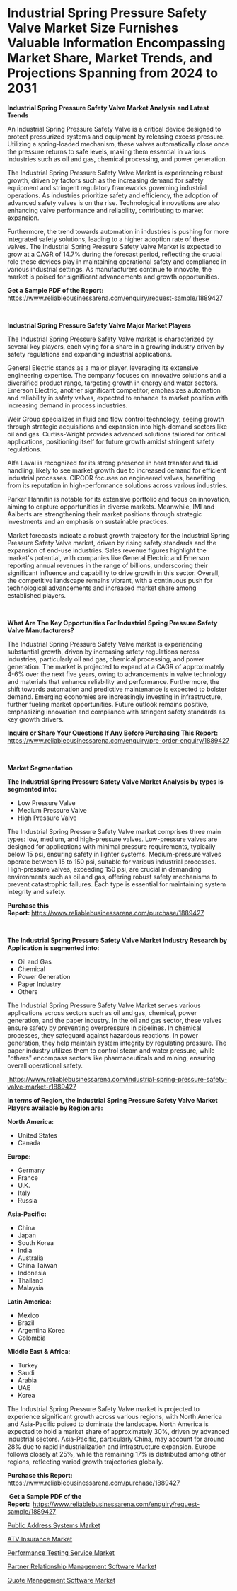 <p><h1>Industrial Spring Pressure Safety Valve Market Size Furnishes Valuable Information Encompassing Market Share, Market Trends, and Projections Spanning from 2024 to 2031</h1></p><p><strong>Industrial Spring Pressure Safety Valve Market Analysis and Latest Trends</strong></p>
<p><p>An Industrial Spring Pressure Safety Valve is a critical device designed to protect pressurized systems and equipment by releasing excess pressure. Utilizing a spring-loaded mechanism, these valves automatically close once the pressure returns to safe levels, making them essential in various industries such as oil and gas, chemical processing, and power generation.</p><p>The Industrial Spring Pressure Safety Valve Market is experiencing robust growth, driven by factors such as the increasing demand for safety equipment and stringent regulatory frameworks governing industrial operations. As industries prioritize safety and efficiency, the adoption of advanced safety valves is on the rise. Technological innovations are also enhancing valve performance and reliability, contributing to market expansion.</p><p>Furthermore, the trend towards automation in industries is pushing for more integrated safety solutions, leading to a higher adoption rate of these valves. The Industrial Spring Pressure Safety Valve Market is expected to grow at a CAGR of 14.7% during the forecast period, reflecting the crucial role these devices play in maintaining operational safety and compliance in various industrial settings. As manufacturers continue to innovate, the market is poised for significant advancements and growth opportunities.</p></p>
<p><strong>Get a Sample PDF of the Report:&nbsp;</strong> <a href="https://www.reliablebusinessarena.com/enquiry/request-sample/1889427?utm_campaign=1551&utm_medium=2&utm_source=Github&utm_content=ia&utm_term=24102024&utm_id=industrial-spring-pressure-safety-valve">https://www.reliablebusinessarena.com/enquiry/request-sample/1889427</a></p>
<p>&nbsp;</p>
<p><strong>Industrial Spring Pressure Safety Valve Major Market Players</strong></p>
<p><p>The Industrial Spring Pressure Safety Valve market is characterized by several key players, each vying for a share in a growing industry driven by safety regulations and expanding industrial applications.</p><p>General Electric stands as a major player, leveraging its extensive engineering expertise. The company focuses on innovative solutions and a diversified product range, targeting growth in energy and water sectors. Emerson Electric, another significant competitor, emphasizes automation and reliability in safety valves, expected to enhance its market position with increasing demand in process industries.</p><p>Weir Group specializes in fluid and flow control technology, seeing growth through strategic acquisitions and expansion into high-demand sectors like oil and gas. Curtiss-Wright provides advanced solutions tailored for critical applications, positioning itself for future growth amidst stringent safety regulations.</p><p>Alfa Laval is recognized for its strong presence in heat transfer and fluid handling, likely to see market growth due to increased demand for efficient industrial processes. CIRCOR focuses on engineered valves, benefiting from its reputation in high-performance solutions across various industries.</p><p>Parker Hannifin is notable for its extensive portfolio and focus on innovation, aiming to capture opportunities in diverse markets. Meanwhile, IMI and Aalberts are strengthening their market positions through strategic investments and an emphasis on sustainable practices.</p><p>Market forecasts indicate a robust growth trajectory for the Industrial Spring Pressure Safety Valve market, driven by rising safety standards and the expansion of end-use industries. Sales revenue figures highlight the market's potential, with companies like General Electric and Emerson reporting annual revenues in the range of billions, underscoring their significant influence and capability to drive growth in this sector. Overall, the competitive landscape remains vibrant, with a continuous push for technological advancements and increased market share among established players.</p></p>
<p>&nbsp;</p>
<p><strong>What Are The Key Opportunities For Industrial Spring Pressure Safety Valve Manufacturers?</strong></p>
<p><p>The Industrial Spring Pressure Safety Valve market is experiencing substantial growth, driven by increasing safety regulations across industries, particularly oil and gas, chemical processing, and power generation. The market is projected to expand at a CAGR of approximately 4-6% over the next five years, owing to advancements in valve technology and materials that enhance reliability and performance. Furthermore, the shift towards automation and predictive maintenance is expected to bolster demand. Emerging economies are increasingly investing in infrastructure, further fueling market opportunities. Future outlook remains positive, emphasizing innovation and compliance with stringent safety standards as key growth drivers.</p></p>
<p><strong>Inquire or Share Your Questions If Any Before Purchasing This Report:</strong> <a href="https://www.reliablebusinessarena.com/enquiry/pre-order-enquiry/1889427?utm_campaign=1551&utm_medium=2&utm_source=Github&utm_content=ia&utm_term=24102024&utm_id=industrial-spring-pressure-safety-valve">https://www.reliablebusinessarena.com/enquiry/pre-order-enquiry/1889427</a></p>
<p>&nbsp;</p>
<p><strong>Market Segmentation</strong></p>
<p><strong>The Industrial Spring Pressure Safety Valve Market Analysis by types is segmented into:</strong></p>
<p><ul><li>Low Pressure Valve</li><li>Medium Pressure Valve</li><li>High Pressure Valve</li></ul></p>
<p><p>The Industrial Spring Pressure Safety Valve market comprises three main types: low, medium, and high-pressure valves. Low-pressure valves are designed for applications with minimal pressure requirements, typically below 15 psi, ensuring safety in lighter systems. Medium-pressure valves operate between 15 to 150 psi, suitable for various industrial processes. High-pressure valves, exceeding 150 psi, are crucial in demanding environments such as oil and gas, offering robust safety mechanisms to prevent catastrophic failures. Each type is essential for maintaining system integrity and safety.</p></p>
<p><strong>Purchase this Report:&nbsp;</strong><a href="https://www.reliablebusinessarena.com/purchase/1889427?utm_campaign=1551&utm_medium=2&utm_source=Github&utm_content=ia&utm_term=24102024&utm_id=industrial-spring-pressure-safety-valve">https://www.reliablebusinessarena.com/purchase/1889427</a></p>
<p>&nbsp;</p>
<p><strong>The Industrial Spring Pressure Safety Valve Market Industry Research by Application is segmented into:</strong></p>
<p><ul><li>Oil and Gas</li><li>Chemical</li><li>Power Generation</li><li>Paper Industry</li><li>Others</li></ul></p>
<p><p>The Industrial Spring Pressure Safety Valve Market serves various applications across sectors such as oil and gas, chemical, power generation, and the paper industry. In the oil and gas sector, these valves ensure safety by preventing overpressure in pipelines. In chemical processes, they safeguard against hazardous reactions. In power generation, they help maintain system integrity by regulating pressure. The paper industry utilizes them to control steam and water pressure, while "others" encompass sectors like pharmaceuticals and mining, ensuring overall operational safety.</p></p>
<p><a href="https://www.reliablebusinessarena.com/industrial-spring-pressure-safety-valve-market-r1889427?utm_campaign=1551&utm_medium=2&utm_source=Github&utm_content=ia&utm_term=24102024&utm_id=industrial-spring-pressure-safety-valve">&nbsp;https://www.reliablebusinessarena.com/industrial-spring-pressure-safety-valve-market-r1889427</a></p>
<p><strong>In terms of Region, the Industrial Spring Pressure Safety Valve Market Players available by Region are:</strong></p>
<p>
    <p> <strong> North America: </strong>
        <ul>
            <li>United States</li>
            <li>Canada</li>
        </ul>
        </p> 
    <p> <strong> Europe: </strong>
        <ul>
            <li>Germany</li>
            <li>France</li>
            <li>U.K.</li>
            <li>Italy</li>
            <li>Russia</li>
        </ul>
        </p> 
    <p> <strong> Asia-Pacific: </strong>
        <ul>
            <li>China</li>
            <li>Japan</li>
            <li>South Korea</li>
            <li>India</li>
            <li>Australia</li>
            <li>China Taiwan</li>
            <li>Indonesia</li>
            <li>Thailand</li>
            <li>Malaysia</li>
        </ul>
        </p> 
    <p> <strong> Latin America: </strong>
        <ul>
            <li>Mexico</li>
            <li>Brazil</li>
            <li>Argentina Korea</li>
            <li>Colombia</li>
        </ul>
        </p> 
    <p> <strong> Middle East & Africa: </strong>
        <ul>
            <li>Turkey</li>
            <li>Saudi</li>
            <li>Arabia</li>
            <li>UAE</li>
            <li>Korea</li>
        </ul>
    </p>
    </p>
<p><p>The Industrial Spring Pressure Safety Valve market is projected to experience significant growth across various regions, with North America and Asia-Pacific poised to dominate the landscape. North America is expected to hold a market share of approximately 30%, driven by advanced industrial sectors. Asia-Pacific, particularly China, may account for around 28% due to rapid industrialization and infrastructure expansion. Europe follows closely at 25%, while the remaining 17% is distributed among other regions, reflecting varied growth trajectories globally.</p></p>
<p><strong>Purchase this Report: </strong><a href="https://www.reliablebusinessarena.com/purchase/1889427?utm_campaign=1551&utm_medium=2&utm_source=Github&utm_content=ia&utm_term=24102024&utm_id=industrial-spring-pressure-safety-valve">https://www.reliablebusinessarena.com/purchase/1889427</a></p>
<p>&nbsp;<strong>Get a Sample PDF of the Report:&nbsp;&nbsp;</strong><a href="https://www.reliablebusinessarena.com/enquiry/request-sample/1889427?utm_campaign=1551&utm_medium=2&utm_source=Github&utm_content=ia&utm_term=24102024&utm_id=industrial-spring-pressure-safety-valve">https://www.reliablebusinessarena.com/enquiry/request-sample/1889427</a></p>
<p><strong></strong></p>
<p><p><a href="https://www.linkedin.com/pulse/global-public-address-systems-market-comprehensive-3mrie?utm_campaign=1551&utm_medium=2&utm_source=Github&utm_content=ia&utm_term=24102024&utm_id=industrial-spring-pressure-safety-valve">Public Address Systems Market</a></p><p><a href="https://www.linkedin.com/pulse/global-atv-insurance-market-comprehensive-analysis-size-hsehe?utm_campaign=1551&utm_medium=2&utm_source=Github&utm_content=ia&utm_term=24102024&utm_id=industrial-spring-pressure-safety-valve">ATV Insurance Market</a></p><p><a href="https://www.linkedin.com/pulse/performance-testing-service-market-size-share-trends-analysis-u7c4e?utm_campaign=1551&utm_medium=2&utm_source=Github&utm_content=ia&utm_term=24102024&utm_id=industrial-spring-pressure-safety-valve">Performance Testing Service Market</a></p><p><a href="https://www.linkedin.com/pulse/emerging-technologies-reshaping-partner-relationship-management-6ywqe?utm_campaign=1551&utm_medium=2&utm_source=Github&utm_content=ia&utm_term=24102024&utm_id=industrial-spring-pressure-safety-valve">Partner Relationship Management Software Market</a></p><p><a href="https://www.linkedin.com/pulse/quote-management-software-market-consolidation-impact-structure-dgrue?utm_campaign=1551&utm_medium=2&utm_source=Github&utm_content=ia&utm_term=24102024&utm_id=industrial-spring-pressure-safety-valve">Quote Management Software Market</a></p></p>